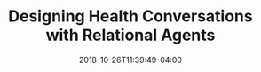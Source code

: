 ---
name: "Designing Health Conversations"
title: "Designing Health Conversations with Relational Agents"
project: null
event: "CHI'17 Workshop on Conversational UX Design"
authors: 
- name: "Trinh, H."
- name: "Asadi, R."
- name: "Bickmore, T."
year: 2017
resources: null
external_url: null
date: 2018-10-26T11:39:49-04:00
draft: false
---